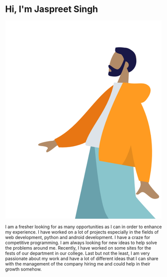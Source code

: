 # Hi, I'm Jaspreet Singh

<img src="https://raw.githubusercontent.com/Jaspreet-Singh5/Jaspreet-Singh5/master/Jaspreet-Singh5.png" alt="banner that says Jaspreet Singh - Full Stack Web Developer">

I am a fresher looking for as many opportunities as I can in order to enhance my experience. I have worked on a lot of projects especially in the fields of web development, python and android development. I have a craze for competitive programming. I am always looking for new ideas to help solve the problems around me. Recently, I have worked on some sites for the fests of our department in our college.
Last but not the least, I am very passionate about my work and have a lot of different ideas that I can share with the management of the company hiring me and could help in their growth somehow.
